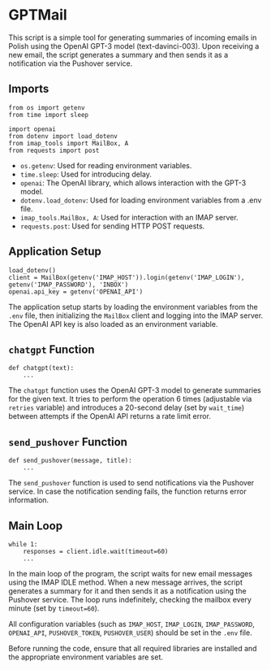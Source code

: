 # GPTMail
This script is a simple tool for generating summaries of incoming emails in Polish using the OpenAI GPT-3 model (text-davinci-003). Upon receiving a new email, the script generates a summary and then sends it as a notification via the Pushover service.


## Imports
```
from os import getenv
from time import sleep

import openai
from dotenv import load_dotenv
from imap_tools import MailBox, A
from requests import post
```

- `os.getenv`: Used for reading environment variables.
- `time.sleep`: Used for introducing delay.
- `openai`: The OpenAI library, which allows interaction with the GPT-3 model.
- `dotenv.load_dotenv`: Used for loading environment variables from a .env file.
- `imap_tools.MailBox, A`: Used for interaction with an IMAP server.
- `requests.post`: Used for sending HTTP POST requests.


## Application Setup
```
load_dotenv()
client = MailBox(getenv('IMAP_HOST')).login(getenv('IMAP_LOGIN'), getenv('IMAP_PASSWORD'), 'INBOX')
openai.api_key = getenv('OPENAI_API')
```

The application setup starts by loading the environment variables from the `.env` file, then initializing the `MailBox` client and logging into the IMAP server. The OpenAI API key is also loaded as an environment variable.


## `chatgpt` Function
```
def chatgpt(text):
    ...
```

The `chatgpt` function uses the OpenAI GPT-3 model to generate summaries for the given text. It tries to perform the operation 6 times (adjustable via `retries` variable) and introduces a 20-second delay (set by `wait_time`) between attempts if the OpenAI API returns a rate limit error.


## `send_pushover` Function
```
def send_pushover(message, title):
    ...
```

The `send_pushover` function is used to send notifications via the Pushover service. In case the notification sending fails, the function returns error information.


## Main Loop
```
while 1:
    responses = client.idle.wait(timeout=60)
    ...
```

In the main loop of the program, the script waits for new email messages using the IMAP IDLE method. When a new message arrives, the script generates a summary for it and then sends it as a notification using the Pushover service. The loop runs indefinitely, checking the mailbox every minute (set by `timeout=60`).

All configuration variables (such as `IMAP_HOST`, `IMAP_LOGIN`, `IMAP_PASSWORD`, `OPENAI_API`, `PUSHOVER_TOKEN`, `PUSHOVER_USER`) should be set in the `.env` file.

Before running the code, ensure that all required libraries are installed and the appropriate environment variables are set.
